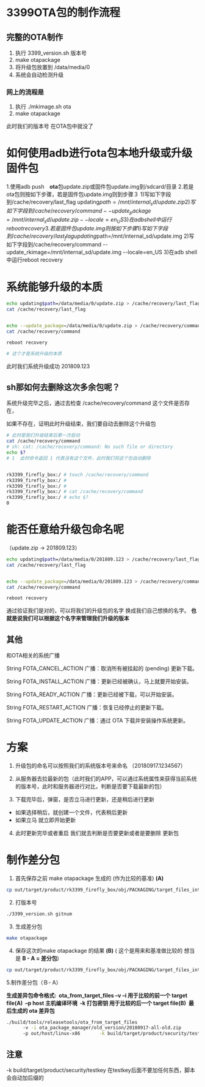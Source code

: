 # 3399OTA包的制作流程

## 完整的OTA制作

1. 执行 3399_version.sh 版本号
2. make otapackage
3. 将升级包放置到 /data/media/0
4. 系统会自动检测升级

### 网上的流程是

1.  执行  ./mkimage.sh ota
2. make otapackage

此时我们的版本号  在OTA包中就没了



# 如何使用adb进行ota包本地升级或升级固件包

1.使用adb push　**ota**包update.zip或固件包update.img到/sdcard/目录
2.若是ota包则按如下步骤，若是固件包update.img则到步骤３
1)写如下字段到/cache/recovery/last_flag
updating$path=/mnt/internal_sd/update.zip
2)写如下字段到/cache/recovery/command
--update_package=/mnt/internal_sd/update.zip
--locale=en_US
3)在adb shell中运行reboot recovery
3.若是固件包update.img则按如下步骤
1)写如下字段到/cache/recovery/last_flag
updating$path=/mnt/internal_sd/update.img
2)写如下字段到/cache/recovery/command
--update_rkimage=/mnt/internal_sd/update.img
--locale=en_US
3)在adb shell中运行reboot recovery



# 系统能够升级的本质

```sh
echo updating$path=/data/media/0/update.zip > /cache/recovery/last_flag
cat /cache/recovery/last_flag


echo --update_package=/data/media/0/update.zip > /cache/recovery/command
cat /cache/recovery/command

reboot recovery

# 这个才是系统升级的本质

```

此时我们系统升级成功  201809.123

## sh那如何去删除这次多余包呢？

系统升级完毕之后，通过去检查  /cache/recovery/command 这个文件是否存在，

如果不存在，证明此时升级结束，我们要自动去删除这个升级包

```sh
# 此时是我们升级结束后第一次启动
cat /cache/recovery/command
# sh: cat: /cache/recovery/command: No such file or directory
echo $?
# 1  此时命令返回 1 代表没有这个文件，此时我们将这个包自动删除


rk3399_firefly_box:/ # touch /cache/recovery/command                           
rk3399_firefly_box:/ # 
rk3399_firefly_box:/ # 
rk3399_firefly_box:/ # cat /cache/recovery/command                             
rk3399_firefly_box:/ # echo $?                                                 
0

```



# 能否任意给升级包命名呢 

（update.zip -> 201809.123）

```sh
echo updating$path=/data/media/0/201809.123 > /cache/recovery/last_flag
cat /cache/recovery/last_flag


echo --update_package=/data/media/0/201809.123 > /cache/recovery/command
cat /cache/recovery/command

reboot recovery
```

通过验证我们是对的，可以将我们的升级包的名字  换成我们自己想换的名字。 **也就是说我们可以根据这个名字来管理我们升级的版本**

## 其他

和OTA相关的系统广播

 String FOTA_CANCEL_ACTION 广播：取消所有被挂起的 (pending) 更新下载。 

 String FOTA_INSTALL_ACTION 广播：更新已经被确认，马上就要开始安装。 

 String FOTA_READY_ACTION 广播：更新已经被下载，可以开始安装。 

 String FOTA_RESTART_ACTION 广播：恢复已经停止的更新下载。 

 String FOTA_UPDATE_ACTION 广播：通过 OTA 下载并安装操作系统更新。



# 方案

1. 升级包的命名可以按照我们的系统版本号来命名 （20180917.1234567）

2. 从服务器去拉最新的包（此时我们的APP，可以通过系统属性来获得当前系统的版本号，此时和服务器进行对比，判断是否要下载最新的包）
3. 下载完毕后，弹窗，是否立马进行更新，还是稍后进行更新

- 如果选择稍后，就创建一个文件，代表稍后更新
- 如果立马 就立即开始更新

4. 此时更新完毕或者重启  我们就去判断是否要更新或者是要删除 更新包



# 制作差分包

1. 首先保存之前 make otapackage  生成的  (作为比较的基准)    **(A)**

```sh
cp out/target/product/rk3399_firefly_box/obj/PACKAGING/target_files_intermediates/rk3399_firefly_box-target_files-eng.colby.zip ./ota_package_manager/old_version/20180917-all-old.zip
```

2.  打版本号  

```sh
./3399_version.sh gitnum
```

3. 生成差分包

```sh
make otapackage
```

4. 保存这次的make otapackage 的结果     **(B)**     ( 这个是用来和基准做比较的   想当是 **B - A = 差分包**)

```sh
cp out/target/product/rk3399_firefly_box/obj/PACKAGING/target_files_intermediates/rk3399_firefly_box-target_files-eng.colby.zip    ota_package_manager/new_version/
```

5.制作差分包（Ｂ- A）

**生成差异包命令格式: 
​	ota_from_target_files   –v –i 用于比较的前一个 target file(A) 
​						–p host 主机编译环境 
​						‐k 打包密钥 
​						用于比较的后一个 target file(B) 
​						最后生成的 ota 差异包**



```sh
./build/tools/releasetools/ota_from_target_files 
      -v -i ota_package_manager/old_version/20180917-all-old.zip 
      -p out/host/linux-x86       -k build/target/product/security/testkey          ota_package_manager/new_version/rk3399_firefly_box-target_files-eng.colby.zip ota_package_manager/update.zip
```

## 注意

 -k build/target/product/security/testkey    在testkey后面不要加任何东西，脚本会自动加后缀的

